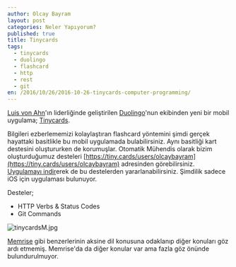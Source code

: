```yaml
---
author: Olcay Bayram
layout: post
categories: Neler Yapıyorum?
published: true
title: Tinycards
tags:
  - tinycards
  - duolingo
  - flashcard
  - http
  - rest
  - git
en: /2016/10/26/2016-10-26-tinycards-computer-programming/
---
```

[Luis von Ahn](https://www.ted.com/talks/luis_von_ahn_massive_scale_online_collaboration)'ın liderliğinde geliştirilen [Duolingo](https://www.duolingo.com)'nun ekibinden yeni bir mobil uygulama; [Tinycards](https://tinycards.duolingo.com/).

Bilgileri ezberlememizi kolaylaştıran flashcard yöntemini şimdi gerçek hayattaki basitlikle bu mobil uygulamada bulabilirsiniz. Aynı basitliği kart destesini oluştururken de korumuşlar. Otomatik Mühendis olarak bizim oluşturduğumuz desteleri [https://tiny.cards/users/olcaybayram](https://tiny.cards/users/olcaybayram) adresinden görebilirsiniz. [Uygulamayı indir](https://itunes.apple.com/app/apple-store/id1109425556?pt=1374442&ct=Web%20preview&mt=8)erek de bu destelerden yararlanabilirsiniz. Şimdilik sadece iOS için uygulaması bulunuyor.

Desteler;

- HTTP Verbs & Status Codes
- Git Commands

<!--more-->

![tinycardsM.jpg]({{site.baseurl}}/img/tinycardsM.jpg)

[Memrise](https://www.memrise.com/) gibi benzerlerinin aksine dil konusuna odaklanıp diğer konuları göz ardı etmemiş. Memrise'da da diğer konular var ama fazla göz önünde bulundurulmuyor.

